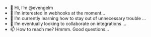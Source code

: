 - 👋 Hi, I’m @evengelm
- 👀 I’m interested in webhooks at the moment...
- 🌱 I’m currently learning how to stay out of unnecessary trouble ...
- 💞️ I’m eventually looking to collaborate on integrations ...
- 📫 How to reach me?  Hmmm.  Good questions...

<!---
evengelm/evengelm is a ✨ special ✨ repository because its `README.md` (this file) appears on your GitHub profile.
You can click the Preview link to take a look at your changes.
--->

